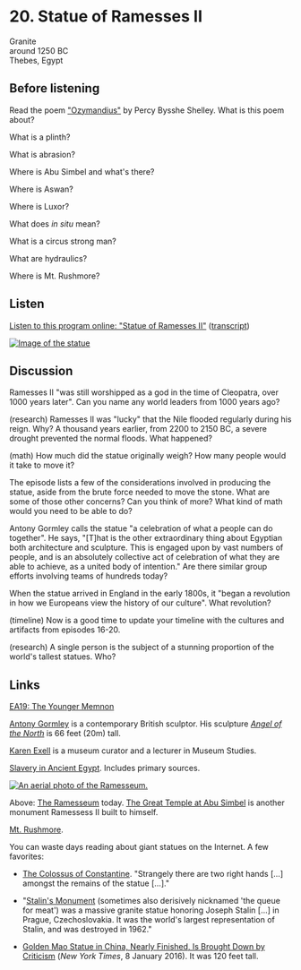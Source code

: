 # 20. Statue of Ramesses II

Granite  
around 1250 BC  
Thebes, Egypt


## Before listening

Read the poem ["Ozymandius"](https://www.poetryfoundation.org/resources/learning/core-poems/detail/46565)
by Percy Bysshe Shelley. What is this poem about?

What is a plinth?

What is abrasion?

Where is Abu Simbel and what's there?

Where is Aswan?

Where is Luxor?

What does *in situ* mean?

What is a circus strong man?

What are hydraulics?

Where is Mt. Rushmore?


## Listen

[Listen to this program online:
"Statue of Ramesses II"](http://www.bbc.co.uk/ahistoryoftheworld/objects/JYYDgb09RdeymolMiKpNgg)
([transcript](http://www.bbc.co.uk/ahistoryoftheworld/about/transcripts/episode20/))

[![Image of the statue](https://upload.wikimedia.org/wikipedia/commons/thumb/7/7e/BM%2C_AES_Egyptian_Sulpture_~_Colossal_bust_of_Ramesses_II%2C_the_%27Younger_Memnon%27_%281250_BC%29_%28Room_4%29.jpg/360px-BM%2C_AES_Egyptian_Sulpture_~_Colossal_bust_of_Ramesses_II%2C_the_%27Younger_Memnon%27_%281250_BC%29_%28Room_4%29.jpg)](http://www.britishmuseum.org/research/collection_online/collection_object_details/collection_image_gallery.aspx?assetId=612374001&objectId=117633&partId=1#more-views)


## Discussion

Ramesses II "was still worshipped as a god in the time of Cleopatra,
over 1000 years later". Can you name any world leaders from 1000 years
ago?

(research) Ramesses II was "lucky" that the Nile flooded regularly
during his reign. Why? A thousand years earlier, from 2200 to 2150 BC, a
severe drought prevented the normal floods. What happened?

(math) How much did the statue originally weigh? How many people would
it take to move it?

The episode lists a few of the considerations involved in producing the
statue, aside from the brute force needed to move the stone. What are
some of those other concerns? Can you think of more? What kind of math
would you need to be able to do?

Antony Gormley calls the statue "a celebration of what a people can do
together".  He says, "[T]hat is the other extraordinary thing about
Egyptian both architecture and sculpture. This is engaged upon by vast
numbers of people, and is an absolutely collective act of celebration of
what they are able to achieve, as a united body of intention." Are there
similar group efforts involving teams of hundreds today?

When the statue arrived in England in the early 1800s, it "began a
revolution in how we Europeans view the history of our culture". What
revolution?

(timeline) Now is a good time to update your timeline with the cultures
and artifacts from episodes 16-20.

(research) A single person is the subject of a stunning proportion of
the world's tallest statues. Who?




## Links

[EA19: The Younger Memnon](http://www.britishmuseum.org/research/collection_online/collection_object_details.aspx?objectId=117633&partId=1)

[Antony Gormley](http://www.antonygormley.com/) is a contemporary British sculptor.
His sculpture [*Angel of the North*](https://en.wikipedia.org/wiki/Angel_of_the_North)
is 66 feet (20m) tall.

[Karen Exell](https://ucl.academia.edu/KarenExell) is a museum curator
and a lecturer in Museum Studies.

[Slavery in Ancient Egypt](http://www.reshafim.org.il/ad/egypt/timelines/topics/slavery.htm).
Includes primary sources.

[![An aerial photo of the Ramesseum.](https://upload.wikimedia.org/wikipedia/commons/thumb/8/80/SFEC_AEH_-ThebesNecropolis-2010-RamsesII-021.jpg/580px-SFEC_AEH_-ThebesNecropolis-2010-RamsesII-021.jpg)](https://commons.wikimedia.org/wiki/File:SFEC_AEH_-ThebesNecropolis-2010-RamsesII-021.jpg)

Above: [The Ramesseum](https://en.wikipedia.org/wiki/Ramesseum) today.
[The Great Temple at Abu Simbel](https://en.wikipedia.org/wiki/Abu_Simbel_temples#Great_Temple)
is another monument Ramessess II built to himself.

[Mt. Rushmore](https://en.wikipedia.org/wiki/Mount_Rushmore).

You can waste days reading about giant statues on the Internet. A few favorites:

*   [The Colossus of Constantine](https://en.wikipedia.org/wiki/Colossus_of_Constantine).
    "Strangely there are two right hands [...] amongst the remains of the statue [...]."

*   "[Stalin's Monument](https://en.wikipedia.org/wiki/Stalin_Monument_%28Prague%29)
    (sometimes also derisively nicknamed 'the queue for meat') was a massive
    granite statue honoring Joseph Stalin [...] in Prague,
    Czechoslovakia. It was the world's largest representation of Stalin, and
    was destroyed in 1962."

*   [Golden Mao Statue in China, Nearly Finished, Is Brought Down by
    Criticism](http://www.nytimes.com/2016/01/09/world/asia/china-mao-statue-henan.html?_r=1)
    (*New York Times*, 8 January 2016). It was 120 feet tall.
